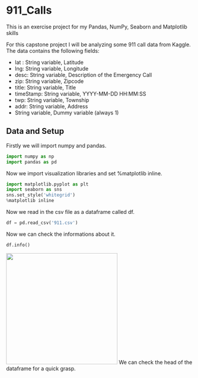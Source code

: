 # 911_Calls
This is an exercise project for my Pandas, NumPy, Seaborn and Matplotlib skills 

For this capstone project I will be analyzing some 911 call data from Kaggle. The data contains the following fields:
- lat : String variable, Latitude
- lng: String variable, Longitude
- desc: String variable, Description of the Emergency Call
- zip: String variable, Zipcode
- title: String variable, Title
- timeStamp: String variable, YYYY-MM-DD HH:MM:SS
- twp: String variable, Township
- addr: String variable, Address
- String variable, Dummy variable (always 1)
## Data and Setup
Firstly we will import numpy and pandas.
```python
import numpy as np
import pandas as pd
```
Now we import visualization libraries and set %matplotlib inline.
```python
import matplotlib.pyplot as plt
import seaborn as sns
sns.set_style('whitegrid')
%matplotlib inline
```
Now we read in the csv file as a dataframe called df.
```python
df = pd.read_csv('911.csv')
```
Now we can check the informations about it.
```python
df.info()
```
<img src= "https://user-images.githubusercontent.com/66487971/87164397-6b28a280-c2d1-11ea-8306-6af45ea05a61.png" width = 300>
We can check the head of the dataframe for a quick grasp.



